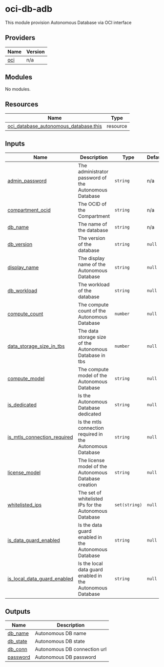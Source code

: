 # oci-db-adb
This module provision Autonomous Database via OCI interface

<!-- BEGIN_TF_DOCS -->
## Providers

| Name                                              | Version |
|---------------------------------------------------|---------|
| <a name="provider_oci"></a> [oci](#provider\_oci) | n/a     |

## Modules

No modules.

## Resources

| Name                                                                                                                                                  | Type     |
|-------------------------------------------------------------------------------------------------------------------------------------------------------|----------|
| [oci_database_autonomous_database.this](https://registry.terraform.io/providers/hashicorp/aws/latest/docs/resources/oci_database_autonomous_database) | resource |

## Inputs

| Name                                                                                                                        | Description                                 | Type          | Default | Required |
|-----------------------------------------------------------------------------------------------------------------------------|---------------------------------------------|---------------|---------|:--------:|
| <a name="input_admin_password"></a> [admin\_password](#input\_admin\_password)                                              | The administrator password of the Autonomous Database      | `string`      | n/a     |   yes    |
| <a name="input_compartment_ocid"></a> [compartment\_ocid](#input\_compartment\_ocid)                                        | The OCID of the Compartment                 | `string`      | n/a     |   yes    |
| <a name="input_db_name"></a> [db\_name](#input\_db\_name)                                                                   | The name of the database                    | `string`      | n/a     |   yes    |
| <a name="input_db_version"></a> [db\_version](#input\_db\_version)                                                          | The version of the database                 | `string`      | `null`  |    no    |
| <a name="input_display_name"></a> [display\_name](#input\_display\_name)                                                    | The display name of the Autonomous Database                | `string`      | `null`  |    no    |
| <a name="input_db_workload"></a> [db\_workload](#input\_db_workload)                                                        | The workload of the database                | `string`      | `null`  |    no    |
| <a name="input_compute_count"></a> [compute\_count](#input\_compute\_count)                                                 | The compute count of the Autonomous Database               | `number`      | `null`  |    no    |
| <a name="input_data_storage_size_in_tbs"></a> [data\_storage\_size\_in\_tbs](#input\_data\_storage\_size\_in\_tbs)          | The data storage size of the Autonomous Database in tbs    | `number`      | `null`  |    no    |
| <a name="input_compute_model"></a> [compute\_model](#input\_compute\_model)                                                 | The compute model of the Autonomous Database               | `string`      | `null`  |    no    |
| <a name="input_is_dedicated"></a> [is\_dedicated](#input\_is\_dedicated)                                                    | Is the Autonomous Database dedicated                       | `string`      | `null`  |    no    |
| <a name="input_is_mtls_connection_required"></a> [is\_mtls\_connection\_required](#input\_is\_mtls\_connection\_required)   | Is the mtls connection required in the Autonomous Database | `string`      | `null`  |    no    |
| <a name="input_license_model"></a> [license\_model](#input\_license\_model)                                                 | The license model of the Autonomous Database creation      | `string`      | `null`  |    no    |
| <a name="input_whitelisted_ips"></a> [whitelisted\_ips](#input\_whitelisted\_ips)                                           | The set of whitelisted IPs for the Autonomous Database     | `set(string)` | `null`  |    no    |
| <a name="input_is_data_guard_enabled"></a> [is\_data\_guard\_enabled](#input\_is\_data\_guard\_enabled)                     | Is the data guard enabled in the Autonomous Database       | `string`      | `null`  |    no    |
| <a name="input_is_local_data_guard_enabled"></a> [is\_local\_data\_guard\_enabled](#input\_is\_local\_data\_guard\_enabled) | Is the local data guard enabled in the Autonomous Database | `string`      | `null`  |    no    |

## Outputs

| Name                                                           | Description                  |
|----------------------------------------------------------------|------------------------------|
| <a name="output_db_name"></a> [db\_name](#output\_db\_name)    | Autonomous DB name           |
| <a name="output_db_state"></a> [db\_state](#output\_db\_state) | Autonomous DB state          |
| <a name="output_db_conn"></a> [db\_conn](#output\_db\_conn)    | Autonomous DB connection url |
| <a name="output_password"></a> [password](#output\_password)   | Autonomous DB password       |
<!-- END_TF_DOCS -->